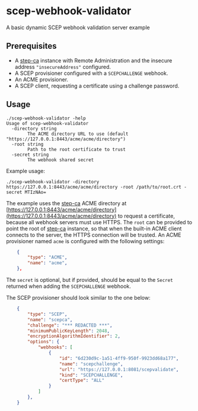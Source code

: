 # scep-webhook-validator

A basic dynamic SCEP webhook validation server example 

## Prerequisites

* A [step-ca](https://github.com/smallstep/certificates/) instance with Remote Administration and the insecure address `"insecureAddress"` configured.
* A SCEP provisioner configured with a `SCEPCHALLENGE` webhook.
* An ACME provisioner.
* A SCEP client, requesting a certificate using a challenge password.

## Usage

```console
./scep-webhook-validator -help
Usage of scep-webhook-validator
  -directory string
    	The ACME directory URL to use (default "https://127.0.0.1:8443/acme/acme/directory")
  -root string
    	Path to the root certificate to trust
  -secret string
    	The webhook shared secret
```

Example usage:

```console
./scep-webhook-validator -directory https://127.0.0.1:8443/acme/acme/directory -root /path/to/root.crt -secret MTIzNAo=
```

The example uses the [step-ca](https://github.com/smallstep/certificates/) ACME directory at [https://127.0.0.1:8443/acme/acme/directory](https://127.0.0.1:8443/acme/acme/directory) to request a certificate, because all webhook servers must use HTTPS.
The `root` can be provided to point the root of [step-ca](https://github.com/smallstep/certificates/) instance, so that when the built-in ACME client connects to the server, the HTTPS connection will be trusted.
An ACME provisioner named `acme` is configured with the following settings:

```json
    {
        "type": "ACME",
        "name": "acme",
    },
```

The `secret` is optional, but if provided, should be equal to the `Secret` returned when adding the `SCEPCHALLENGE` webhook.

The SCEP provisioner should look similar to the one below:

```json
    {
        "type": "SCEP",
        "name": "scepca",
        "challenge": "*** REDACTED ***",
        "minimumPublicKeyLength": 2048,
        "encryptionAlgorithmIdentifier": 2,
        "options": {
            "webhooks": [
                {
                    "id": "6d230d9c-1a51-4ff9-950f-9923dd68a177",
                    "name": "scepchallenge",
                    "url": "https://127.0.0.1:8081/scepvalidate",
                    "kind": "SCEPCHALLENGE",
                    "certType": "ALL"
                }
            ]
        },
    }
```
